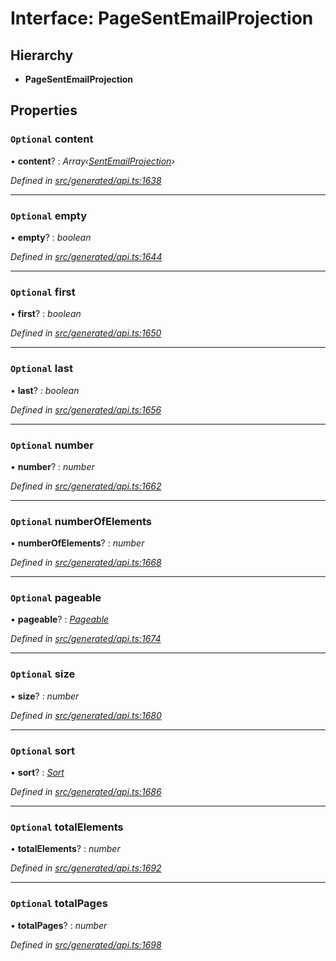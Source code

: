 # Interface: PageSentEmailProjection

## Hierarchy

* **PageSentEmailProjection**

## Properties

### `Optional` content

• **content**? : *Array‹[SentEmailProjection](_generated_api_.sentemailprojection.md)›*

*Defined in [src/generated/api.ts:1638](https://github.com/mailslurp/mailslurp-client/blob/a26884c/src/generated/api.ts#L1638)*

___

### `Optional` empty

• **empty**? : *boolean*

*Defined in [src/generated/api.ts:1644](https://github.com/mailslurp/mailslurp-client/blob/a26884c/src/generated/api.ts#L1644)*

___

### `Optional` first

• **first**? : *boolean*

*Defined in [src/generated/api.ts:1650](https://github.com/mailslurp/mailslurp-client/blob/a26884c/src/generated/api.ts#L1650)*

___

### `Optional` last

• **last**? : *boolean*

*Defined in [src/generated/api.ts:1656](https://github.com/mailslurp/mailslurp-client/blob/a26884c/src/generated/api.ts#L1656)*

___

### `Optional` number

• **number**? : *number*

*Defined in [src/generated/api.ts:1662](https://github.com/mailslurp/mailslurp-client/blob/a26884c/src/generated/api.ts#L1662)*

___

### `Optional` numberOfElements

• **numberOfElements**? : *number*

*Defined in [src/generated/api.ts:1668](https://github.com/mailslurp/mailslurp-client/blob/a26884c/src/generated/api.ts#L1668)*

___

### `Optional` pageable

• **pageable**? : *[Pageable](_generated_api_.pageable.md)*

*Defined in [src/generated/api.ts:1674](https://github.com/mailslurp/mailslurp-client/blob/a26884c/src/generated/api.ts#L1674)*

___

### `Optional` size

• **size**? : *number*

*Defined in [src/generated/api.ts:1680](https://github.com/mailslurp/mailslurp-client/blob/a26884c/src/generated/api.ts#L1680)*

___

### `Optional` sort

• **sort**? : *[Sort](_generated_api_.sort.md)*

*Defined in [src/generated/api.ts:1686](https://github.com/mailslurp/mailslurp-client/blob/a26884c/src/generated/api.ts#L1686)*

___

### `Optional` totalElements

• **totalElements**? : *number*

*Defined in [src/generated/api.ts:1692](https://github.com/mailslurp/mailslurp-client/blob/a26884c/src/generated/api.ts#L1692)*

___

### `Optional` totalPages

• **totalPages**? : *number*

*Defined in [src/generated/api.ts:1698](https://github.com/mailslurp/mailslurp-client/blob/a26884c/src/generated/api.ts#L1698)*
